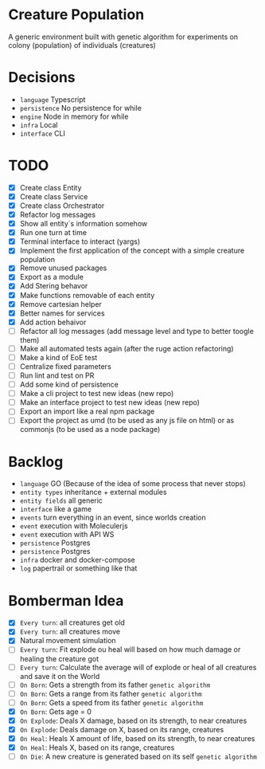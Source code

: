 # Creature Population

A generic environment built with genetic algorithm for experiments on colony (population) of individuals (creatures)

# **Decisions**

- `language` Typescript
- `persistence` No persistence for while
- `engine` Node in memory for while
- `infra` Local
- `interface` CLI

# **TODO**

- [x] Create class Entity
- [x] Create class Service
- [x] Create class Orchestrator
- [x] Refactor log messages
- [x] Show all entity`s information somehow
- [x] Run one turn at time
- [x] Terminal interface to interact (yargs)
- [x] Implement the first application of the concept with a simple creature population
- [x] Remove unused packages
- [x] Export as a module
- [x] Add Stering behavor
- [x] Make functions removable of each entity
- [x] Remove cartesian helper
- [x] Better names for services
- [x] Add action behaivor
- [ ] Refactor all log messages (add message level and type to better toogle them)
- [ ] Make all automated tests again (after the ruge action refactoring)
- [ ] Make a kind of EoE test
- [ ] Centralize fixed parameters
- [ ] Run lint and test on PR
- [ ] Add some kind of persistence
- [ ] Make a cli project to test new ideas (new repo)
- [ ] Make an interface project to test new ideas (new repo)
- [ ] Export an import like a real npm package
- [ ] Export the project as umd (to be used as any js file on html) or as commonjs (to be used as a node package)

# **Backlog**

- `language` GO (Because of the idea of some process that never stops)
- `entity types` inheritance + external modules
- `entity fields` all generic
- `interface` like a game
- `events` turn everything in an event, since worlds creation
- `event` execution with Moleculerjs
- `event` execution with API WS
- `persistence` Postgres
- `persistence` Postgres
- `infra` docker and docker-compose
- `log` papertrail or something like that

# Bomberman Idea

- [x] `Every turn`: all creatures get old
- [x] `Every turn`: all creatures move
- [x] Natural movement simulation
- [ ] `Every turn`: Fit explode ou heal will based on how much damage or healing the creature got
- [ ] `Every turn`: Calculate the average will of explode or heal of all creatures and save it on the World
- [ ] `On Born`: Gets a strength from its father `genetic algorithm`
- [ ] `On Born`: Gets a range from its father `genetic algorithm`
- [ ] `On Born`: Gets a speed from its father `genetic algorithm`
- [x] `On Born`: Gets age = 0
- [x] `On Explode`: Deals X damage, based on its strength, to near creatures
- [x] `On Explode`: Deals damage on X, based on its range, creatures
- [x] `On Heal`: Heals X amount of life, based on its strength, to near creatures
- [x] `On Heal`: Heals X, based on its range, creatures
- [ ] `On Die`: A new creature is generated based on its self `genetic algorithm`
